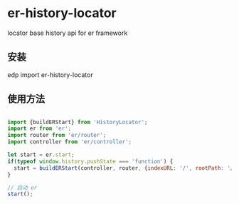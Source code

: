 # er-history-locator
locator base history api for er framework

## 安装
edp import er-history-locator

## 使用方法

```javascript

import {buildERStart} from 'HistoryLocator';
import er from 'er';
import router from 'er/router';
import controller from 'er/controller';

let start = er.start;
if(typeof window.history.pushState === 'function') {
  start = buildERStart(controller, router, {indexURL: '/', rootPath: '/static/main.html'});
}

// 启动 er
start();
```
